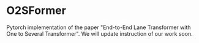 # O2SFormer
Pytorch implementation of the paper "End-to-End Lane Transformer with One to Several Transformer". We will update instruction of our work soon.
